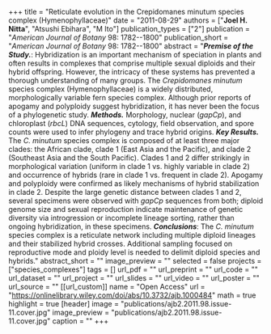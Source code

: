 +++
title = "Reticulate evolution in the Crepidomanes minutum species complex (Hymenophyllaceae)"
date = "2011-08-29"
authors = ["**Joel H. Nitta**", "Atsushi Ebihara", "M Ito"]
publication_types = ["2"]
publication = "_American Journal of Botany_ 98: 1782--1800"
publication_short = "_American Journal of Botany_ 98: 1782--1800"
abstract = "__*Premise of the Study.*__: Hybridization is an important mechanism of speciation in plants and often results in complexes that comprise multiple sexual diploids and their hybrid offspring. However, the intricacy of these systems has prevented a thorough understanding of many groups. The *Crepidomanes minutum* species complex (Hymenophyllaceae) is a widely distributed, morphologically variable fern species complex. Although prior reports of apogamy and polyploidy suggest hybridization, it has never been the focus of a phylogenetic study. __*Methods.*__ Morphology, nuclear (*gapCp*), and chloroplast (*rbcL*) DNA sequences, cytology, field observation, and spore counts were used to infer phylogeny and trace hybrid origins. __*Key Results.*__ The *C. minutum* species complex is composed of at least three major clades: the African clade, clade 1 (East Asia and the Pacific), and clade 2 (Southeast Asia and the South Pacific). Clades 1 and 2 differ strikingly in morphological variation (uniform in clade 1 vs. highly variable in clade 2) and occurrence of hybrids (rare in clade 1 vs. frequent in clade 2). Apogamy and polyploidy were confirmed as likely mechanisms of hybrid stabilization in clade 2. Despite the large genetic distance between clades 1 and 2, several specimens were observed with *gapCp* sequences from both; diploid genome size and sexual reproduction indicate maintenance of genetic diversity via introgression or incomplete lineage sorting, rather than ongoing hybridization, in these specimens. __*Conclusions*__: The *C. minutum* species complex is a reticulate network including multiple diploid lineages and their stabilized hybrid crosses. Additional sampling focused on reproductive mode and ploidy level is needed to delimit diploid species and hybrids."
abstract_short = ""
image_preview = ""
selected = false
projects = ["species_complexes"]
tags = []
url_pdf = ""
url_preprint = ""
url_code = ""
url_dataset = ""
url_project = ""
url_slides = ""
url_video = ""
url_poster = ""
url_source = ""
[[url_custom]]
  name = "Open Access"
  url = "https://onlinelibrary.wiley.com/doi/abs/10.3732/ajb.1000484"
math = true
highlight = true
[header]
image = "publications/ajb2.2011.98.issue-11.cover.jpg"
image_preview = "publications/ajb2.2011.98.issue-11.cover.jpg"
caption = ""
+++

